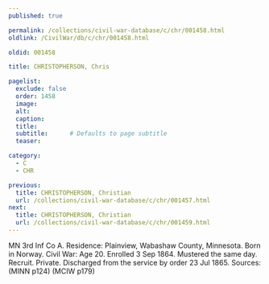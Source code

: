 ```yaml
---
published: true

permalink: /collections/civil-war-database/c/chr/001458.html
oldlink: /CivilWar/db/c/chr/001458.html

oldid: 001458

title: CHRISTOPHERSON, Chris

pagelist:
  exclude: false
  order: 1458
  image: 
  alt:
  caption:
  title:
  subtitle:      # Defaults to page subtitle
  teaser:

category: 
  - C 
  - CHR

previous:
  title: CHRISTOPHERSON, Christian
  url: /collections/civil-war-database/c/chr/001457.html  
next:
  title: CHRISTOPHERSON, Christian
  url: /collections/civil-war-database/c/chr/001459.html   
---
```

MN 3rd Inf Co A. Residence: Plainview, Wabashaw County, Minnesota. Born in Norway. Civil War: Age 20. Enrolled 3 Sep 1864. Mustered the same day. Recruit. Private. Discharged from the service by order 23 Jul 1865. Sources: (MINN p124) (MCIW p179)